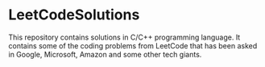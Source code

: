 # LeetCodeSolutions
This repository contains solutions in C/C++ programming language. It contains some of the coding problems from LeetCode that has been asked in Google, Microsoft, Amazon and some other tech giants.
